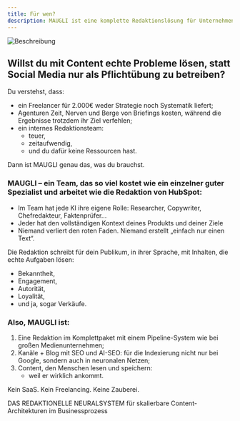 ```yaml
---
title: Für wen?
description: MAUGLI ist eine komplette Redaktionslösung für Unternehmen, die strategische Inhalte mit echten Ergebnissen suchen—bietet die Expertise eines gesamten Medienteams zum Preis eines Spezialisten und liefert Bekanntheit, Engagement, Autorität und Verkäufe durch konsistente, zielgruppenorientierte Inhalte.
---
```

![Beschreibung](/assets/og_image_de.webp)

## Willst du mit Content echte Probleme lösen, statt Social Media nur als Pflichtübung zu betreiben?

Du verstehst, dass:

- ein Freelancer für 2.000€ weder Strategie noch Systematik liefert;
- Agenturen Zeit, Nerven und Berge von Briefings kosten, während die Ergebnisse trotzdem ihr Ziel verfehlen;
- ein internes Redaktionsteam:
  - teuer,
  - zeitaufwendig,
  - und du dafür keine Ressourcen hast.

Dann ist MAUGLI genau das, was du brauchst.

### MAUGLI – ein Team, das so viel kostet wie ein einzelner guter Spezialist und arbeitet wie die Redaktion von HubSpot:

- Im Team hat jede KI ihre eigene Rolle: Researcher, Copywriter, Chefredakteur, Faktenprüfer…
- Jeder hat den vollständigen Kontext deines Produkts und deiner Ziele
- Niemand verliert den roten Faden. Niemand erstellt „einfach nur einen Text“.

Die Redaktion schreibt für dein Publikum, in ihrer Sprache, mit Inhalten, die echte Aufgaben lösen:

- Bekanntheit,
- Engagement,
- Autorität,
- Loyalität,
- und ja, sogar Verkäufe.

### Also, MAUGLI ist:

1. Eine Redaktion im Komplettpaket mit einem Pipeline-System wie bei großen Medienunternehmen;
2. Kanäle + Blog mit SEO und AI-SEO: für die Indexierung nicht nur bei Google, sondern auch in neuronalen Netzen;
3. Content, den Menschen lesen und speichern:
   - weil er wirklich ankommt.

Kein SaaS. Kein Freelancing. Keine Zauberei.

DAS REDAKTIONELLE NEURALSYSTEM für skalierbare Content-Architekturen im Businessprozess
